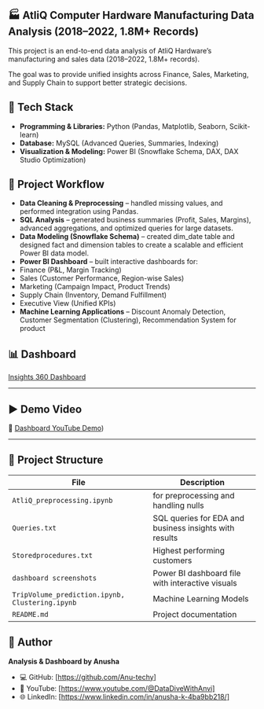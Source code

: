 ## 🏭 AtliQ Computer Hardware Manufacturing Data Analysis (2018–2022, 1.8M+ Records)

This project is an end-to-end data analysis of AtliQ Hardware’s manufacturing and sales data (2018–2022, 1.8M+ records).

The goal was to provide unified insights across Finance, Sales, Marketing, and Supply Chain to support better strategic decisions.

## 🔧 Tech Stack

- **Programming & Libraries:** Python (Pandas, Matplotlib, Seaborn, Scikit-learn)  
- **Database:** MySQL (Advanced Queries, Summaries, Indexing)  
- **Visualization & Modeling:** Power BI (Snowflake Schema, DAX, DAX Studio Optimization)  


## 📂 Project Workflow
- **Data Cleaning & Preprocessing** – handled missing values, and performed integration using Pandas.  
- **SQL Analysis** – generated business summaries (Profit, Sales, Margins), advanced aggregations, and optimized queries for large datasets.  
- **Data Modeling (Snowflake Schema)** – created dim_date table and designed fact and dimension tables to create a scalable and efficient Power BI data model.
-  **Power BI Dashboard** – built interactive dashboards for:
  - Finance (P&L, Margin Tracking)  
  - Sales (Customer Performance, Region-wise Sales)  
  - Marketing (Campaign Impact, Product Trends)  
  - Supply Chain (Inventory, Demand Fulfillment)  
  - Executive View (Unified KPIs)  
- **Machine Learning Applications** –  Discount Anomaly Detection, Customer Segmentation (Clustering), Recommendation System for product
 
  
## 📊 Dashboard 
[Insights 360 Dashboard](https://app.powerbi.com/groups/me/reports/03dcdab8-dd6a-414c-9ed4-7e6119702818/7d4b6744dc52fbf9f34e?experience=power-bi)

---

## ▶️ Demo Video
🎥 [Dashboard YouTube Demo](https://www.youtube.com/watch?v=gyXi7Qqxecs))  

---

##  📂 Project Structure

|         File                | Description |
|-----------------------------|-------------|
| `AtliQ_preprocessing.ipynb`       | for preprocessing and handling nulls |
| `Queries.txt` | SQL queries for EDA and business insights with results |
| `Storedprocedures.txt`      | Highest performing customers |
| `dashboard screenshots`  | Power BI dashboard file with interactive visuals |
| `TripVolume_prediction.ipynb, Clustering.ipynb`  | Machine Learning Models |
| `README.md`                           | Project documentation |



## 👤 Author
**Analysis & Dashboard by Anusha**  
- 💻 GitHub: [https://github.com/Anu-techy]  
- 🎥 YouTube: [https://www.youtube.com/@DataDiveWithAnvi]  
- 🌐 LinkedIn: [https://www.linkedin.com/in/anusha-k-4ba9bb218/]  


